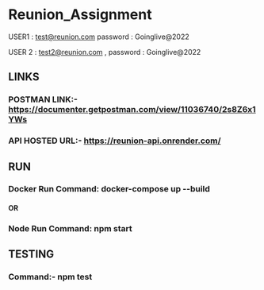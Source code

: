 # Reunion_Assignment
USER1 : test@reunion.com password : Goinglive@2022

USER 2 : test2@reunion.com , password : Goinglive@2022
## LINKS
### POSTMAN LINK:- https://documenter.getpostman.com/view/11036740/2s8Z6x1YWs
### API HOSTED URL:- https://reunion-api.onrender.com/

## RUN
### Docker Run Command: docker-compose up --build
#### OR
### Node Run Command: npm start

## TESTING
### Command:- npm test
